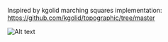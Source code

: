 Inspired by kgolid marching squares implementation: https://github.com/kgolid/topographic/tree/master

![Alt text](/images/cool.png)
